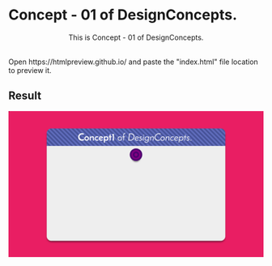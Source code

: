 Concept - 01 of DesignConcepts.
==============================

<p align="center"> This is Concept - 01 of DesignConcepts. <p><br>
Open https://htmlpreview.github.io/ and paste the "index.html" file location to preview it.

Result
-----------
<p align="center">
  <img src="c01.png"/>
</p>
